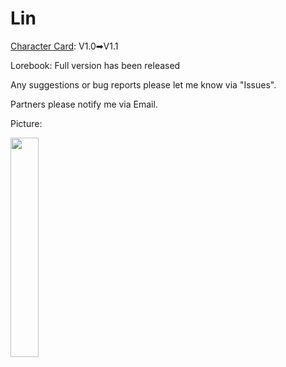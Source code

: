 # Lin

[Character Card](https://github.com/GhostXia/Character-Card/blob/main/Crimson%20Future/Lin/Lin-CharacterCard.json): V1.0➡V1.1

Lorebook: Full version has been released

Any suggestions or bug reports please let me know via "Issues".

Partners please notify me via Email.

Picture:

<img decoding="async" src="https://github.com/GhostXia/Character-Card/assets/33112711/08a18b4f-293d-4a11-b915-d43bd6fb48ff" width="30%">
